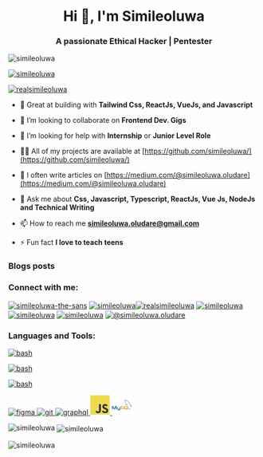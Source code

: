 <h1 align="center">Hi 👋, I'm Simileoluwa</h1>
<h3 align="center">A passionate Ethical Hacker | Pentester</h3>

<p align="left"> <img src="https://komarev.com/ghpvc/?username=simileoluwa&label=Profile%20views&color=0e75b6&style=flat" alt="simileoluwa" /> </p>

<p align="left"> <a href="https://github.com/ryo-ma/github-profile-trophy"><img src="https://github-profile-trophy.vercel.app/?username=simileoluwa" alt="simileoluwa" /></a> </p>

<p align="left"> <a href="https://twitter.com/realsimileoluwa" target="blank"><img src="https://img.shields.io/twitter/follow/realsimileoluwa?logo=twitter&style=for-the-badge" alt="realsimileoluwa" /></a> </p>

- 🌱 Great at building with **Tailwind Css, ReactJs, VueJs, and Javascript**

- 👯 I’m looking to collaborate on **Frontend Dev. Gigs**

- 🤝 I’m looking for help with **Internship** or **Junior Level Role**

- 👨‍💻 All of my projects are available at [https://github.com/simileoluwa/](https://github.com/simileoluwa/)

- 📝 I often write articles on [https://medium.com/@simileoluwa.oludare](https://medium.com/@simileoluwa.oludare)

- 💬 Ask me about **Css, Javascript, Typescript,  ReactJs, Vue Js, NodeJs and Technical Writing**

- 📫 How to reach me **simileoluwa.oludare@gmail.com**

- ⚡ Fun fact **I love to teach teens**

### Blogs posts
<!-- BLOG-POST-LIST:START -->
<!-- BLOG-POST-LIST:END -->

<h3 align="left">Connect with me:</h3>
<p align="left">
<a href="https://codepen.io/simileoluwa-the-sans" target="blank"><img align="center" src="https://raw.githubusercontent.com/rahuldkjain/github-profile-readme-generator/master/src/images/icons/Social/codepen.svg" alt="simileoluwa-the-sans" height="30" width="40" /></a> <a href="https://dev.to/simileoluwa" target="blank"><img align="center" src="https://raw.githubusercontent.com/rahuldkjain/github-profile-readme-generator/master/src/images/icons/Social/devto.svg" alt="simileoluwa" height="30" width="40" /></a><a href="https://twitter.com/realsimileoluwa" target="blank"><img align="center" src="https://raw.githubusercontent.com/rahuldkjain/github-profile-readme-generator/master/src/images/icons/Social/twitter.svg" alt="realsimileoluwa" height="30" width="40" /></a> <a href="https://linkedin.com/in/simileoluwa" target="blank"><img align="center" src="https://raw.githubusercontent.com/rahuldkjain/github-profile-readme-generator/master/src/images/icons/Social/linked-in-alt.svg" alt="simileoluwa" height="30" width="40" /></a> <a href="https://stackoverflow.com/users/simileoluwa" target="blank"><img align="center" src="https://raw.githubusercontent.com/rahuldkjain/github-profile-readme-generator/master/src/images/icons/Social/stack-overflow.svg" alt="simileoluwa" height="30" width="40" /></a> <a href="https://codesandbox.com/simileoluwa" target="blank"><img align="center" src="https://raw.githubusercontent.com/rahuldkjain/github-profile-readme-generator/master/src/images/icons/Social/codesandbox.svg" alt="simileoluwa" height="30" width="40" /></a> <a href="https://medium.com/@simileoluwa.oludare" target="blank"><img align="center" src="https://raw.githubusercontent.com/rahuldkjain/github-profile-readme-generator/master/src/images/icons/Social/medium.svg" alt="@simileoluwa.oludare" height="30" width="40" /></a>
</p>

<h3 align="left">Languages and Tools:</h3>
<p align="left"> 

<a href="[https://www.kali.org/" target="_blank" rel="noreferrer"> <img src="https://www.vectorlogo.zone/logos/linux/linux-ar21~bgwhite.svg" alt="bash" width="" height="40"/> </a> 

<a href="https://www.gnu.org/software/bash/" target="_blank" rel="noreferrer"> <img src="https://www.vectorlogo.zone/logos/gnu_bash/gnu_bash-ar21~bgwhite.svg" alt="bash" width="" height="40"/> </a>

<a href="https://www.wireshark.org/" target="_blank" rel="noreferrer"> <img src="https://www.vectorlogo.zone/logos/wireshark/wireshark-ar21~bgwhite.svg" alt="bash" width="" height="40"/> </a>

<a href="https://www.figma.com/" target="_blank" rel="noreferrer"> <img src="https://www.vectorlogo.zone/logos/figma/figma-icon.svg" alt="figma" width="" height="40"/> </a> <a href="https://git-scm.com/" target="_blank" rel="noreferrer"> <img src="https://www.vectorlogo.zone/logos/git-scm/git-scm-icon.svg" alt="git" width="" height="40"/> </a> <a href="https://graphql.org" target="_blank" rel="noreferrer"> <img src="https://www.vectorlogo.zone/logos/graphql/graphql-icon.svg" alt="graphql" width="" height="40"/> </a> <a href="https://developer.mozilla.org/en-US/docs/Web/JavaScript" target="_blank" rel="noreferrer"> <img src="https://raw.githubusercontent.com/devicons/devicon/master/icons/javascript/javascript-original.svg" alt="javascript" width="" height="40"/> </a> <a href="https://www.mysql.com/" target="_blank" rel="noreferrer"> <img src="https://raw.githubusercontent.com/devicons/devicon/master/icons/mysql/mysql-original-wordmark.svg" alt="mysql" width="" height="40"/> </a> 

<p><img align="left" src="https://github-readme-stats.vercel.app/api/top-langs?username=simileoluwa&show_icons=true&locale=en&layout=compact" alt="simileoluwa" /></p>

<p>&nbsp;<img align="center" src="https://github-readme-stats.vercel.app/api?username=simileoluwa&show_icons=true&locale=en" alt="simileoluwa" /></p>

<p><img align="center" src="https://github-readme-streak-stats.herokuapp.com/?user=simileoluwa&" alt="simileoluwa" /></p>
